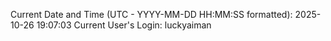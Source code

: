 Current Date and Time (UTC - YYYY-MM-DD HH:MM:SS formatted): 2025-10-26 19:07:03
Current User's Login: luckyaiman
